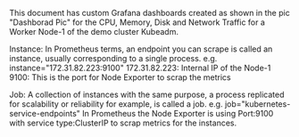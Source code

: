 This document has custom Grafana dashboards created as shown in the pic "Dashborad Pic" for the CPU, Memory, Disk and Network Traffic for a Worker Node-1
of the demo cluster Kubeadm.

Instance: In Prometheus terms, an endpoint you can scrape is called an instance, usually corresponding to a single process.
e.g. instance="172.31.82.223:9100"
172.31.82.223: Internal IP of the Node-1
9100: This is the port for Node Exporter to scrap the metrics

Job: A collection of instances with the same purpose, a process replicated for scalability or reliability for example, is called a job.
e.g. job="kubernetes-service-endpoints"
In Prometheus the Node Exporter is using Port:9100 with service type:ClusterIP to scrap metrics for the instances.
